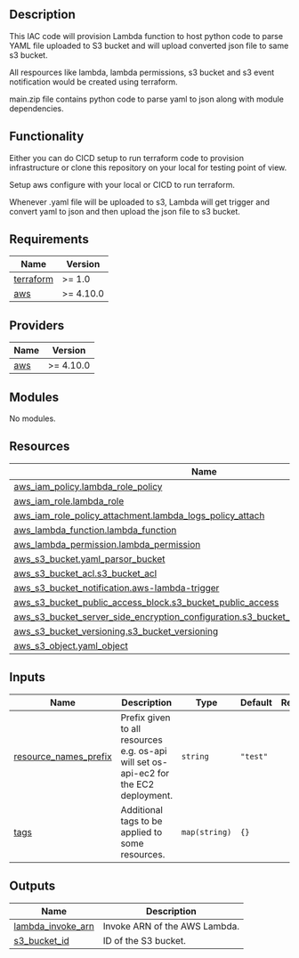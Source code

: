 <!-- BEGIN_TF_DOCS -->

## Description

This IAC code will provision Lambda function to host python code to parse YAML file uploaded to S3 bucket and will upload converted json file to same s3 bucket.

All respources like lambda, lambda permissions, s3 bucket and s3 event notification would be created using terraform.

main.zip file contains python code to parse yaml to json along with module dependencies.

## Functionality

Either you can do CICD setup to run terraform code to provision infrastructure or clone this repository on your local for testing point of view.

Setup aws configure with your local or CICD to run terraform.

Whenever .yaml file will be uploaded to s3, Lambda will get trigger and convert yaml to json and then upload the json file to s3 bucket.

## Requirements

| Name | Version |
|------|---------|
| <a name="requirement_terraform"></a> [terraform](#requirement\_terraform) | >= 1.0 |
| <a name="requirement_aws"></a> [aws](#requirement\_aws) | >= 4.10.0 |

## Providers

| Name | Version |
|------|---------|
| <a name="provider_aws"></a> [aws](#provider\_aws) | >= 4.10.0 |

## Modules

No modules.

## Resources

| Name | Type |
|------|------|
| [aws_iam_policy.lambda_role_policy](https://registry.terraform.io/providers/hashicorp/aws/latest/docs/resources/iam_policy) | resource |
| [aws_iam_role.lambda_role](https://registry.terraform.io/providers/hashicorp/aws/latest/docs/resources/iam_role) | resource |
| [aws_iam_role_policy_attachment.lambda_logs_policy_attach](https://registry.terraform.io/providers/hashicorp/aws/latest/docs/resources/iam_role_policy_attachment) | resource |
| [aws_lambda_function.lambda_function](https://registry.terraform.io/providers/hashicorp/aws/latest/docs/resources/lambda_function) | resource |
| [aws_lambda_permission.lambda_permission](https://registry.terraform.io/providers/hashicorp/aws/latest/docs/resources/lambda_permission) | resource |
| [aws_s3_bucket.yaml_parsor_bucket](https://registry.terraform.io/providers/hashicorp/aws/latest/docs/resources/s3_bucket) | resource |
| [aws_s3_bucket_acl.s3_bucket_acl](https://registry.terraform.io/providers/hashicorp/aws/latest/docs/resources/s3_bucket_acl) | resource |
| [aws_s3_bucket_notification.aws-lambda-trigger](https://registry.terraform.io/providers/hashicorp/aws/latest/docs/resources/s3_bucket_notification) | resource |
| [aws_s3_bucket_public_access_block.s3_bucket_public_access](https://registry.terraform.io/providers/hashicorp/aws/latest/docs/resources/s3_bucket_public_access_block) | resource |
| [aws_s3_bucket_server_side_encryption_configuration.s3_bucket_encryption_configuration](https://registry.terraform.io/providers/hashicorp/aws/latest/docs/resources/s3_bucket_server_side_encryption_configuration) | resource |
| [aws_s3_bucket_versioning.s3_bucket_versioning](https://registry.terraform.io/providers/hashicorp/aws/latest/docs/resources/s3_bucket_versioning) | resource |
| [aws_s3_object.yaml_object](https://registry.terraform.io/providers/hashicorp/aws/latest/docs/resources/s3_object) | resource |

## Inputs

| Name | Description | Type | Default | Required |
|------|-------------|------|---------|:--------:|
| <a name="input_resource_names_prefix"></a> [resource\_names\_prefix](#input\_resource\_names\_prefix) | Prefix given to all resources e.g. os-api will set os-api-ec2 for the EC2 deployment. | `string` | `"test"` | no |
| <a name="input_tags"></a> [tags](#input\_tags) | Additional tags to be applied to some resources. | `map(string)` | `{}` | no |

## Outputs

| Name | Description |
|------|-------------|
| <a name="output_lambda_invoke_arn"></a> [lambda\_invoke\_arn](#output\_lambda\_invoke\_arn) | Invoke ARN of the AWS Lambda. |
| <a name="output_s3_bucket_id"></a> [s3\_bucket\_id](#output\_s3\_bucket\_id) | ID of the S3 bucket. |
<!-- END_TF_DOCS -->
